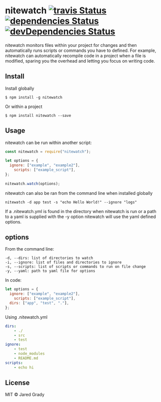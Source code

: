 # nitewatch [![travis Status](https://travis-ci.org/TheFenderStory/nitewatch.svg?branch=master)](https://travis-ci.org/TheFenderStory/nitewatch) [![dependencies Status](https://david-dm.org/thefenderstory/nitewatch/status.svg)](https://david-dm.org/thefenderstory/nitewatch) [![devDependencies Status](https://david-dm.org/thefenderstory/nitewatch/dev-status.svg)](https://david-dm.org/thefenderstory/nitewatch?type=dev)
nitewatch monitors files within your project for changes and then automatically runs scripts or commands 
you have to defined. For example, nitewatch can automatically recompile code in a project when a file is modified,
sparing you the overhead and letting you focus on writing code.

## Install

Install globally
```
$ npm install -g nitewatch
```

Or within a project 
```
$ npm install nitewatch --save
```

## Usage
nitewatch can be run within another script:
```js
const nitewatch = require("nitewatch");
   
let options = {
  ignore: ["example", "example2"],
	scripts: ["example_script"],
};
    
nitewatch.watch(options);     
```

nitewatch can also be ran from the command line when installed globally
```
nitewatch -d app test -s "echo Hello World!" --ignore "logs"
```

If a .nitewatch.yml is found in the directory when nitewatch is run or a path to a yaml is supplied with the -y option
nitewatch will use the yaml defined options.

## options
From the command line:
```
-d, --dirs: list of directories to watch
-i, --ignore: list of files and directories to ignore
-s, --scripts: list of scripts or commands to run on file change
-y, --yaml: path to yaml file for options
```

In code:
```js   
let options = {
  ignore: ["example", "example2"],
	scripts: ["example_script"],
  dirs: ["app", "test", "."],
};
```

Using .nitewatch.yml
```yaml
dirs:
    - ./
    - src
    - test
ignore:
    - test
    - node_modules
    - README.md
scripts:
    - echo hi
```

## License

MIT © Jared Grady
